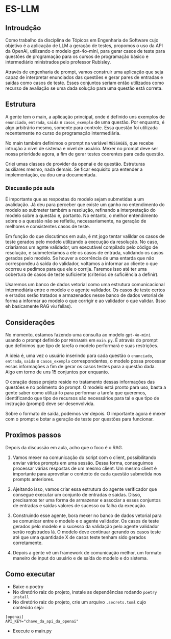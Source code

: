 # ES-LLM

## Introudção
Como trabalho da disciplina de Tópicos em Engenharia de Software cujo objetivo é a aplicação de LLM a geração de testes,
propomos o uso da API da OpenAi, utilizando o modelo gpt-4o-mini, para gerar casos de teste para questões de programação
para os cursos de programação básico e intermediário ministrados pelo professor Rubisley.

Através de engenharia de prompt, vamos construir uma aplicação que seja capaz de interpretar enunciados das questões e 
gerar pares de entradas e saídas como casos de teste. Esses conjuntos seriam então utilizados como recurso de avaliação 
se uma dada solução para uma questão está correta.

## Estrutura
A gente tem o main, a aplicação principal, onde é definido uns exemplos de `enunciado`, `entrada`, `saida` e 
`casos_exemplo` de uma questão. Por enquanto, é algo arbitrário mesmo, somente para controle. Essa questão foi utilizada
recentemente no curso de programação intermediária.

No main também definimos o prompt na variável `MESSAGES`, que recebe intrução a nível de sistema e nível de usuário.
Mexer no prompt deve ser nossa prioridade agora, a fim de gerar testes coerentes para cada questão.

Criei umas classes de provider da openai e de questão. Estruturas auxiliares mesmo, nada demais. Se ficar esquisito pra 
entender a implementação, eu dou uma documentada.

### Discussão pós aula
É importante que as respostas do modelo sejam submetidas a um avalidação. Já deu para perceber que existe um ganho no
entendimento do modelo ao submeter também a resolução, refinando a interpretação do modelo sobre a questão e, portanto.
No entanto, o melhor entendimento sobre o a questão não se refletiu, necessariamente, na geração de melhores e 
consistentes casos de teste. 

Em função do que discutimos em aula, é mt jogo tentar valildar os casos de teste gerados pelo modelo utilizando a 
execução da resolução. No caso, criaríamos um agnte validador, um executável compilado pelo código de resolução, e
submeteríamos a ele os casos de entrada, validando os casos gerados pelo modelo. Se houver a ocorrência de uma entarda
que não correspondeu à saída do validador, voltamos a informar ao cliente o que ocorreu e pedimos para que ele o corrija.
Faremos isso até ter uma cobertura de casos de teste suficiente (criterios de suficiência a definir).

Usaremos um banco de dados vetorial como uma estrutura comunicacional intermediária entre o modelo e o agente validador.
Os casos de teste certos e errados serão tratados e armazenados nesse banco de dados vetorial de forma a informar ao
modelo o que corrigir e ao validador o que validar. (Isso eh basicamente RAG viu fellas).

## Considerações
No momento, estamos fazendo uma consulta ao modelo `gpt-4o-mini` usando o prompt definido por `MESSAGES` em `main.py`.
É através do prompt que definimos que tipo de tarefa o modelo performará e suas restrições.

A ideia é, uma vez o usuário inserindo para cada questão o `enunciado`, `entrada`, `saida` e `casos_exemplo` 
correspondentes, o modelo possa processar essas informações a fim de gerar os casos testes para a questão dada. Algo em 
torno de uns 15 conjuntos por enquanto.

O coração desse projeto reside no tratamento dessas informações das questões e no polimento do prompt. O modelo está 
pronto para uso, basta a gente saber como utilizá-lo para performar a tarefa que queremos, identificando que tipo de 
recursos são necessários para tal e que tipo de instrução (prompt) deve ser desenvolvida.

Sobre o formato de saída, podemos ver depois. O importante agora é mexer com o prompt e botar a geração de teste por 
questões para funcionar.


## Proximos passos
Depois da discussão em aula, acho que o foco é o RAG.

1. Vamos mexer na comunicação do script com o client, possibilitando enviar vários prompts em uma sessão. Dessa forma, 
conseguimos processar várias respostas de um mesmo client. Um mesmo client é importante para aproveitar o contexto de 
cada questão submetida nos prompts anteriores. 

2. Ajeitando isso, vamos criar essa estrutura do agente verificador que consegue executar um conjunto de entradas e saídas.
Disso, precisamos ter uma forma de armazenar e associar a esses conjuntos de entradas e saídas valores de sucesso ou 
falha da execução.

3. Construindo esse agente, bora mexer no banco de dados vetorial para se comunicar entre o modelo e o agente validador. 
Os casos de teste gerados pelo modelo e o sucesso da validação pelo agente validador serão registrados lá. O modelo deve
continuar gerando os casos teste até que uma quantidade X de casos teste tenham sido gerados corretamente.

4. Depois a gente vê um framework de comunicação melhor, um formato maneiro de input do usuário e de saída do modelo e
do sistema.

## Como executar
- Baixe o poetry
- No diretório raiz do projeto, instale as dependências rodando ``poetry install``
- No diretório raiz do projeto, crie um arquivo ``.secrets.toml`` cujo conteúdo seja: 
```
[openai]
API_KEY="chave_da_api_da_openai"
```
- Execute o main.py